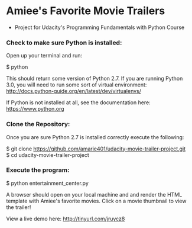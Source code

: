 # Amiee's Favorite Movie Trailers
- Project for Udacity's Programming Fundamentals with Python Course

<h3>Check to make sure Python is installed:</h3>
Open up your terminal and run:<br>

$ python<br>

This should return some version of Python 2.7. If you are running Python 3.0, you will need to run some sort of virtual environment: http://docs.python-guide.org/en/latest/dev/virtualenvs/<br>

If Python is not installed at all, see the documentation here: https://www.python.org

<h3>Clone the Repository:</h3>
Once you are sure Python 2.7 is installed correctly execute the following:

$ git clone https://github.com/amarie401/udacity-movie-trailer-project.git<br>
$ cd udacity-movie-trailer-project

<h3>Execute the program:</h3>
$ python entertainment_center.py

A browser should open on your local machine and and render the HTML template with Amiee's favorite movies. Click on a movie thumbnail to view the trailer!

View a live demo here: http://tinyurl.com/jruycz8
